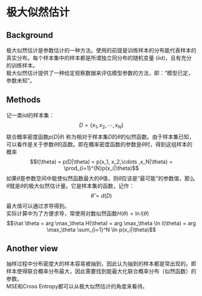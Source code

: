 # 极大似然估计
## Background
极大似然估计是参数估计的一种方法。使用的前提是训练样本的分布能代表样本的真实分布。每个样本集中的样本都是所谓独立同分布的随机变量 (iid)，且有充分的训练样本。  
极大似然估计提供了一种给定观察数据来评估模型参数的方法，即：“模型已定，参数未知”。

## Methods
记一类iid的样本集：
$$D=\{x_1, x_2,\cdots ,x_N\}$$
联合概率密度函数$p(D|\theta)$ 称为相对于样本集$D$的$\theta$的似然函数。由于样本集已知，可以看作是关于参数$\theta$的函数。即在概率密度函数的参数是$\theta$时，得到这组样本的概率
$$l(\theta) = p(D|\theta) = p(x_1, x_2,\cdots ,x_N|\theta) = \prod_{i=1}^{N}p(x_i|\theta)$$
如果$\hat \theta$是参数空间中能使似然函数最大的$θ$值，则$\hat \theta$应该是“最可能”的参数值，那么$\hat \theta$就是$θ$的极大似然估计量。它是样本集的函数，记作：
$$\hat \theta = d(D)$$
最大值可以通过求导得到。  
实际计算中为了方便求导，常使用对数似然函数$H(\theta) = \ln l(\theta)$
$$\hat \theta = arg \max_\theta H(\theta) = arg \max_\theta \ln l(\theta) = arg \max_\theta \sum_{i=1}^N \ln p(x_i|\theta)$$

## Another view
抽样过程中分布密度大的样本容易被抽到，因此认为抽到的样本都是常出现的。即样本使得联合概率分布最大，因此需要找到能最大化联合概率分布（似然函数）的参数。  
MSE和Cross Entropy都可以从极大似然估计的角度来看待。